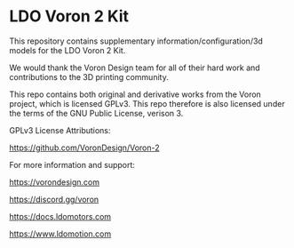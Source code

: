 # LDO Voron 2 Kit
This repository contains supplementary information/configuration/3d models for the LDO Voron 2 Kit.

We would thank the Voron Design team for all of their hard work and contributions to the 3D printing community.


This repo contains both original and derivative works from the Voron project, 
which is licensed GPLv3. This repo therefore is also licensed under the terms 
of the GNU Public License, verison 3.

GPLv3 License Attributions:

https://github.com/VoronDesign/Voron-2

For more information and support:

https://vorondesign.com

https://discord.gg/voron


https://docs.ldomotors.com

https://www.ldomotion.com